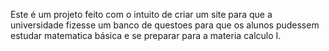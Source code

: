 Este é um projeto feito com o intuito de criar um site para que a universidade fizesse um banco de questoes para que os alunos pudessem estudar matematica básica e se preparar para a materia calculo I.
